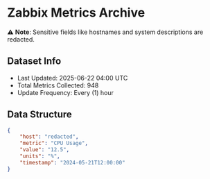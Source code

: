 # Zabbix Metrics Archive

⚠️ **Note**: Sensitive fields like hostnames and system descriptions are redacted.

## Dataset Info
- Last Updated: 2025-06-22 04:00 UTC
- Total Metrics Collected: 948
- Update Frequency: Every (1) hour

## Data Structure
```json
{
    "host": "redacted",
    "metric": "CPU Usage",
    "value": "12.5",
    "units": "%",
    "timestamp": "2024-05-21T12:00:00"
}
```
